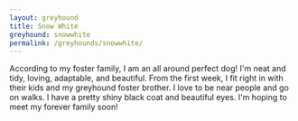 ```yaml
---
layout: greyhound
title: Snow White
greyhound: snowwhite
permalink: /greyhounds/snowwhite/
---
```



According to my foster family, I am an all around perfect dog! I'm neat and tidy, loving, adaptable, and beautiful. From the first week, I fit right in with their kids and my greyhound foster brother. I love to be near people and go on walks. I have a pretty shiny black coat and beautiful eyes. I'm hoping to meet my forever family soon!